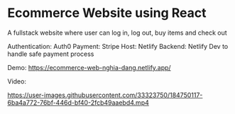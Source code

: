 # Ecommerce Website using React

A fullstack website where user can log in, log out, buy items and check out

Authentication: Auth0
Payment: Stripe
Host: Netlify
Backend: Netlify Dev to handle safe payment process 

Demo: https://ecommerce-web-nghia-dang.netlify.app/

Video:



https://user-images.githubusercontent.com/33323750/184750117-6ba4a772-76bf-446d-bf40-2fcb49aaebd4.mp4




